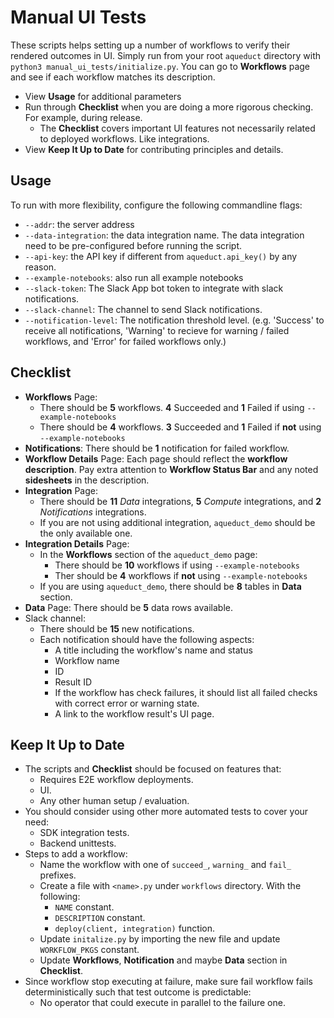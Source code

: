 # Manual UI Tests
These scripts helps setting up a number of workflows to verify their rendered outcomes in UI.
Simply run from your root `aqueduct` directory with `python3 manual_ui_tests/initialize.py`. You can go to **Workflows** page and see if each workflow matches its description.

* View **Usage** for additional parameters
* Run through **Checklist** when you are doing a more rigorous checking. For example, during release.
    * The **Checklist** covers important UI features not necessarily related to deployed workflows. Like integrations.
* View **Keep It Up to Date** for contributing principles and details.

## Usage
To run with more flexibility, configure the following commandline flags:
* `--addr`: the server address
* `--data-integration`: the data integration name. The data integration need to be pre-configured before running the script.
* `--api-key`: the API key if different from `aqueduct.api_key()` by any reason.
* `--example-notebooks`: also run all example notebooks
* `--slack-token`: The Slack App bot token to integrate with slack notifications.
* `--slack-channel`: The channel to send Slack notifications.
* `--notification-level`: The notification threshold level. (e.g. 'Success' to receive all notifications, 'Warning' to recieve for warning / failed workflows, and 'Error' for failed workflows only.)

## Checklist
* **Workflows** Page: 
    * There should be **5** workflows. **4** Succeeded and **1** Failed if using `--example-notebooks`
    * There should be **4** workflows. **3** Succeeded and **1** Failed if **not** using `--example-notebooks`
* **Notifications**: There should be **1** notification for failed workflow.
* **Workflow Details** Page: Each page should reflect the **workflow description**. Pay extra attention to **Workflow Status Bar** and any noted **sidesheets** in the description.
* **Integration** Page:
    * There should be **11** *Data* integrations, **5** *Compute* integrations, and **2** *Notifications* integrations.
    * If you are not using additional integration, `aqueduct_demo` should be the only available one.
* **Integration Details** Page:
    * In the **Workflows** section of the `aqueduct_demo` page:
        * There should be **10** workflows if using `--example-notebooks`
        * Ther should be **4** workflows if **not** using `--example-notebooks`
    * If you are using `aqueduct_demo`, there should be **8** tables in **Data** section.
* **Data** Page: There should be **5** data rows available.
* Slack channel:
    * There should be **15** new notifications.
    * Each notification should have the following aspects:
        * A title including the workflow's name and status
        * Workflow name
        * ID
        * Result ID
        * If the workflow has check failures, it should list all failed checks with correct error or warning state.
        * A link to the workflow result's UI page.

## Keep It Up to Date
* The scripts and **Checklist** should be focused on features that:
    * Requires E2E workflow deployments.
    * UI.
    * Any other human setup / evaluation.
* You should consider using other more automated tests to cover your need:
    * SDK integration tests.
    * Backend unittests.
* Steps to add a workflow:
    * Name the workflow with one of `succeed_`, `warning_` and `fail_` prefixes.
    * Create a file with `<name>.py` under `workflows` directory. With the following:
        * `NAME` constant.
        * `DESCRIPTION` constant.
        * `deploy(client, integration)` function.
    * Update `initalize.py` by importing the new file and update `WORKFLOW_PKGS` constant.
    * Update **Workflows**, **Notification** and maybe **Data** section in **Checklist**.
* Since workflow stop executing at failure, make sure fail workflow fails deterministically such that test outcome is predictable:
    * No operator that could execute in parallel to the failure one.